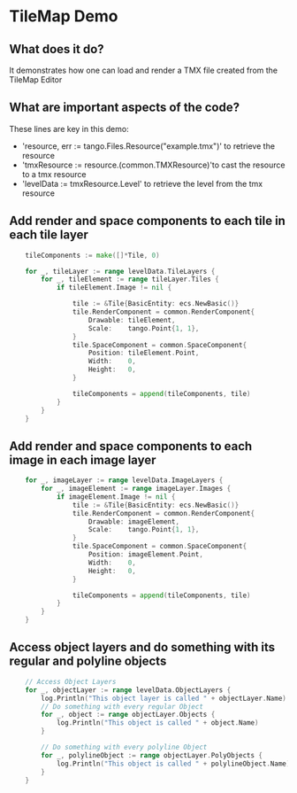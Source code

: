 # TileMap Demo

## What does it do?
It demonstrates how one can load and render a TMX file created from the TileMap Editor  

## What are important aspects of the code?
These lines are key in this demo:

* 'resource, err := tango.Files.Resource("example.tmx")' to retrieve the resource
* 'tmxResource := resource.(common.TMXResource)'to cast the resource to a tmx resource
* 'levelData := tmxResource.Level' to retrieve the level from the tmx resource

## Add render and space components to each tile in each tile layer
```go
    tileComponents := make([]*Tile, 0)

    for _, tileLayer := range levelData.TileLayers {
        for _, tileElement := range tileLayer.Tiles {
            if tileElement.Image != nil {

                tile := &Tile{BasicEntity: ecs.NewBasic()}
                tile.RenderComponent = common.RenderComponent{
                    Drawable: tileElement,
                    Scale:    tango.Point{1, 1},
                }
                tile.SpaceComponent = common.SpaceComponent{
                    Position: tileElement.Point,
                    Width:    0,
                    Height:   0,
                }

                tileComponents = append(tileComponents, tile)
            }
        }
    }
```

## Add render and space components to each image in each image layer
```go
    for _, imageLayer := range levelData.ImageLayers {
        for _, imageElement := range imageLayer.Images {
            if imageElement.Image != nil {
                tile := &Tile{BasicEntity: ecs.NewBasic()}
                tile.RenderComponent = common.RenderComponent{
                    Drawable: imageElement,
                    Scale:    tango.Point{1, 1},
                }
                tile.SpaceComponent = common.SpaceComponent{
                    Position: imageElement.Point,
                    Width:    0,
                    Height:   0,
                }

                tileComponents = append(tileComponents, tile)
            }
        }
    }
```

## Access object layers and do something with its regular and polyline objects
```go
    // Access Object Layers
    for _, objectLayer := range levelData.ObjectLayers {
        log.Println("This object layer is called " + objectLayer.Name)
        // Do something with every regular Object
        for _, object := range objectLayer.Objects {
            log.Println("This object is called " + object.Name)
        }

        // Do something with every polyline Object
        for _, polylineObject := range objectLayer.PolyObjects {
            log.Println("This object is called " + polylineObject.Name)
        }
    }
```
